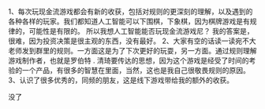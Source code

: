 1、每次玩现金流游戏都会有新的收获，包括对规则的更深刻的理解，以及遇到的各种各样的玩家。我们都知道人工智能可以下围棋，下象棋，因为棋牌游戏是有规律的，可能性是有限的。 所以我想人工智能能否玩现金流游戏尼？ 我的答案是，很难，因为投资决策是很主观的东西，没有最好。                                                          2、大家有空的话读一读宛不大老师发到群里的规则。一方面这是为了下次更好的玩耍，另一方面。通过规则理解游戏制作者，也就是罗伯特 . 清琦要传达的思想，因为这个游戏是经受了时间的考验的一个产品，有很多的智慧在里面，当然，这也是我自己很敬畏规则的原因。                                                                                   3、认识了很多优秀的，同频的朋友，这是线下游戏带给我的额外的收获。                                           

没了
